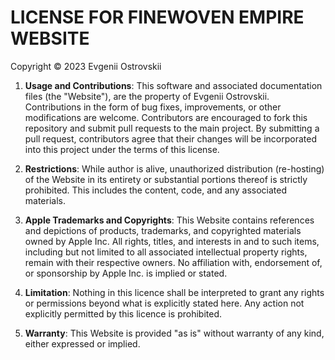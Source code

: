 # LICENSE FOR FINEWOVEN EMPIRE WEBSITE

Copyright © 2023 Evgenii Ostrovskii

1. **Usage and Contributions**: This software and associated documentation files (the "Website"), are the property of Evgenii Ostrovskii. Contributions in the form of bug fixes, improvements, or other modifications are welcome. Contributors are encouraged to fork this repository and submit pull requests to the main project. By submitting a pull request, contributors agree that their changes will be incorporated into this project under the terms of this license.

2. **Restrictions**: While author is alive, unauthorized distribution (re-hosting) of the Website in its entirety or substantial portions thereof is strictly prohibited. This includes the content, code, and any associated materials.

3. **Apple Trademarks and Copyrights**: This Website contains references and depictions of products, trademarks, and copyrighted materials owned by Apple Inc. All rights, titles, and interests in and to such items, including but not limited to all associated intellectual property rights, remain with their respective owners. No affiliation with, endorsement of, or sponsorship by Apple Inc. is implied or stated.

4. **Limitation**: Nothing in this licence shall be interpreted to grant any rights or permissions beyond what is explicitly stated here. Any action not explicitly permitted by this licence is prohibited.

5. **Warranty**: This Website is provided "as is" without warranty of any kind, either expressed or implied.
